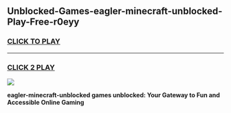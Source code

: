 
## Unblocked-Games-eagler-minecraft-unblocked-Play-Free-r0eyy
<h3>
<a href="https://premium76.site?title=eagler-minecraft-unblocked&ref=24M">CLICK TO PLAY</a></h3>
<hr>

<h3>
<a href="https://premium76.site?title=eagler-minecraft-unblocked&ref=24M">CLICK 2 PLAY</a>
  
</h3>

<a href="https://premium76.site?title=eagler-minecraft-unblocked&ref=24M"><img src="https://clearcache.store/games.png"></a>


**eagler-minecraft-unblocked games unblocked: Your Gateway to Fun and Accessible Online Gaming**
